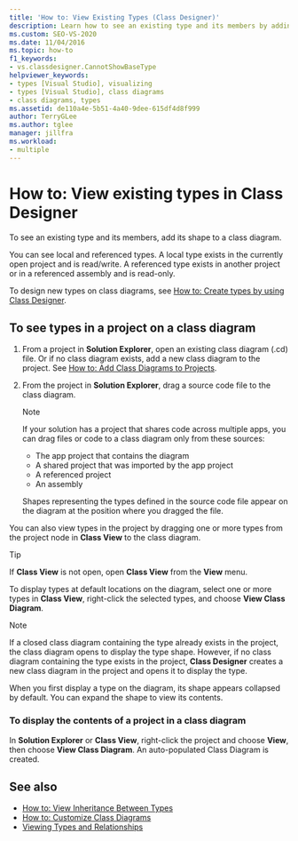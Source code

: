 ```yaml
---
title: 'How to: View Existing Types (Class Designer)'
description: Learn how to see an existing type and its members by adding its shape to a class diagram.
ms.custom: SEO-VS-2020
ms.date: 11/04/2016
ms.topic: how-to
f1_keywords:
- vs.classdesigner.CannotShowBaseType
helpviewer_keywords:
- types [Visual Studio], visualizing
- types [Visual Studio], class diagrams
- class diagrams, types
ms.assetid: de110a4e-5b51-4a40-9dee-615df4d8f999
author: TerryGLee
ms.author: tglee
manager: jillfra
ms.workload:
- multiple
---
```

# How to: View existing types in Class Designer

To see an existing type and its members, add its shape to a class diagram.

You can see local and referenced types. A local type exists in the currently open project and is read/write. A referenced type exists in another project or in a referenced assembly and is read-only.

To design new types on class diagrams, see [How to: Create types by using Class Designer](how-to-create-types.md).

## To see types in a project on a class diagram

1. From a project in **Solution Explorer**, open an existing class diagram (.cd) file. Or if no class diagram exists, add a new class diagram to the project. See [How to: Add Class Diagrams to Projects](how-to-add-class-diagrams-to-projects.md).

2. From the project in **Solution Explorer**, drag a source code file to the class diagram.

    > [!NOTE]
    > If your solution has a project that shares code across multiple apps, you can drag files or code to a class diagram only from these sources:
    >
    > - The app project that contains the diagram
    > - A shared project that was imported by the app project
    > - A referenced project
    > - An assembly

    Shapes representing the types defined in the source code file appear on the diagram at the position where you dragged the file.

You can also view types in the project by dragging one or more types from the project node in **Class View** to the class diagram.

> [!TIP]
> If **Class View** is not open, open **Class View** from the **View** menu.

To display types at default locations on the diagram, select one or more types in **Class View**, right-click the selected types, and choose **View Class Diagram**.

> [!NOTE]
> If a closed class diagram containing the type already exists in the project, the class diagram opens to display the type shape. However, if no class diagram containing the type exists in the project, **Class Designer** creates a new class diagram in the project and opens it to display the type.

When you first display a type on the diagram, its shape appears collapsed by default. You can expand the shape to view its contents.

### To display the contents of a project in a class diagram

In **Solution Explorer** or **Class View**, right-click the project and choose **View**, then choose **View Class Diagram**. An auto-populated Class Diagram is created.

## See also

- [How to: View Inheritance Between Types](how-to-view-inheritance-between-types.md)
- [How to: Customize Class Diagrams](how-to-customize-class-diagrams.md)
- [Viewing Types and Relationships](designing-and-viewing-classes-and-types.md)

